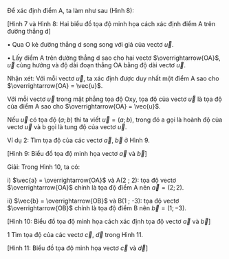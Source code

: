 Để xác định điểm A, ta làm như sau (Hình 8):

[Hình 7 và Hình 8: Hai biểu đồ tọa độ minh họa cách xác định điểm A trên đường thẳng d]

• Qua O kẻ đường thẳng d song song với giá của vectơ $\vec{u}$.

• Lấy điểm A trên đường thẳng d sao cho hai vectơ $\overrightarrow{OA}$, $\vec{u}$ cùng hướng và độ dài đoạn thẳng OA bằng độ dài vectơ $\vec{u}$.

Nhận xét: Với mỗi vectơ $\vec{u}$, ta xác định được duy nhất một điểm A sao cho $\overrightarrow{OA} = \vec{u}$.

Với mỗi vectơ $\vec{u}$ trong mặt phẳng tọa độ Oxy, tọa độ của vectơ $\vec{u}$ là tọa độ của điểm A sao cho $\overrightarrow{OA} = \vec{u}$.

Nếu $\vec{u}$ có tọa độ $(a ; b)$ thì ta viết $\vec{u} = (a ; b)$, trong đó a gọi là hoành độ của vectơ $\vec{u}$ và b gọi là tung độ của vectơ $\vec{u}$.

Ví dụ 2: Tìm tọa độ của các vectơ $\vec{a}$, $\vec{b}$ ở Hình 9.

[Hình 9: Biểu đồ tọa độ minh họa vectơ $\vec{a}$ và $\vec{b}$]

Giải:
Trong Hình 10, ta có:

i) $\vec{a} = \overrightarrow{OA}$ và A(2 ; 2): tọa độ vectơ $\overrightarrow{OA}$ chính là tọa độ điểm A nên $\vec{a} = (2 ; 2)$.

ii) $\vec{b} = \overrightarrow{OB}$ và B(1 ; -3): tọa độ vectơ $\overrightarrow{OB}$ chính là tọa độ điểm B nên $\vec{b} = (1 ; -3)$.

[Hình 10: Biểu đồ tọa độ minh họa cách xác định tọa độ vectơ $\vec{a}$ và $\vec{b}$]

1 Tìm tọa độ của các vectơ $\vec{c}$, $\vec{d}$ trong Hình 11.

[Hình 11: Biểu đồ tọa độ minh họa vectơ $\vec{c}$ và $\vec{d}$]